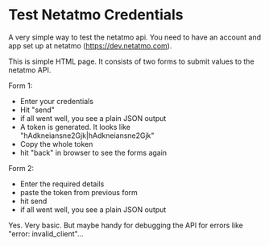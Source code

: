 # Test Netatmo Credentials
A very simple way to test the netatmo api.
You need to have an account and app set up at netatmo (https://dev.netatmo.com).

This is simple HTML page. It consists of two forms to submit values to the netatmo API.

Form 1:
- Enter your credentials
- Hit "send"
- if all went well, you see a plain JSON output
- A token is generated. It looks like "hAdkneiansne2Gjk|hAdkneiansne2Gjk"
- Copy the whole token
- hit "back" in browser to see the forms again

Form 2:
- Enter the required details
- paste the token from previous form
- hit send
- if all went well, you see a plain JSON output

Yes. Very basic. But maybe handy for debugging the API for errors like "error: invalid_client"...
